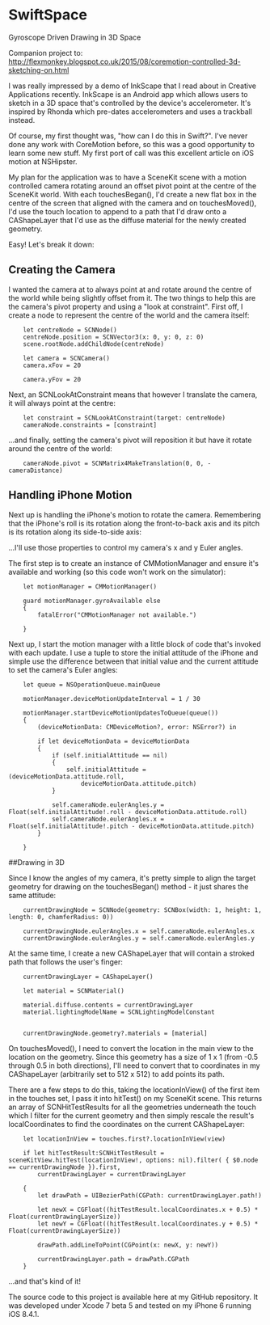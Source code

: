 # SwiftSpace
Gyroscope Driven Drawing in 3D Space
 
Companion project to: http://flexmonkey.blogspot.co.uk/2015/08/coremotion-controlled-3d-sketching-on.html

I was really impressed by a demo of InkScape that I read about in Creative Applications recently. InkScape is an Android app which allows users to sketch in a 3D space that's controlled by the device's accelerometer. It's inspired by Rhonda which pre-dates accelerometers and uses a trackball instead.

Of course, my first thought was, "how can I do this in Swift?". I've never done any work with CoreMotion before, so this was a good opportunity to learn some new stuff. My first port of call was this excellent article on iOS motion at NSHipster.

My plan for the application was to have a SceneKit scene with a motion controlled camera rotating around an offset pivot point at the centre of the SceneKit world. With each touchesBegan(), I'd create a new flat box in the centre of the screen that aligned with the camera and on touchesMoved(), I'd use the touch location to append to a path that I'd draw onto a CAShapeLayer that I'd use as the diffuse material for the newly created geometry. 

Easy! Let's break it down:

## Creating the Camera

I wanted the camera at to always point at and rotate around the centre of the world while being slightly offset from it. The two things to help this are the camera's pivot property and using a "look at constraint". First off, I create a node to represent the centre of the world and the camera itself:

```
    let centreNode = SCNNode()
    centreNode.position = SCNVector3(x: 0, y: 0, z: 0)
    scene.rootNode.addChildNode(centreNode)

    let camera = SCNCamera()
    camera.xFov = 20

    camera.yFov = 20
```

Next, an SCNLookAtConstraint means that however I translate the camera, it will always point at the centre:

```
    let constraint = SCNLookAtConstraint(target: centreNode)
    cameraNode.constraints = [constraint]
```

...and finally, setting the camera's pivot will reposition it but have it rotate around the centre of the world: 

```
    cameraNode.pivot = SCNMatrix4MakeTranslation(0, 0, -cameraDistance)
```

## Handling iPhone Motion

Next up is handling the iPhone's motion to rotate the camera. Remembering that the iPhone's roll is its rotation along the front-to-back axis and its pitch is its rotation along its side-to-side axis:

...I'll use those properties to control my camera's x and y Euler angles.

The first step is to create an instance of CMMotionManager and ensure it's available and working (so this code won't work on the simulator):

```
    let motionManager = CMMotionManager()
        
    guard motionManager.gyroAvailable else
    {
        fatalError("CMMotionManager not available.")

    }
```

Next up, I start the motion manager with a little block of code that's invoked with each update. I use a tuple to store the initial attitude of the iPhone and simple use the difference between that initial value and the current attitude to set the camera's Euler angles:

```
    let queue = NSOperationQueue.mainQueue
    
    motionManager.deviceMotionUpdateInterval = 1 / 30
    
    motionManager.startDeviceMotionUpdatesToQueue(queue())
    {
        (deviceMotionData: CMDeviceMotion?, error: NSError?) in
        
        if let deviceMotionData = deviceMotionData
        {
            if (self.initialAttitude == nil)
            {
                self.initialAttitude = (deviceMotionData.attitude.roll,
                    deviceMotionData.attitude.pitch)
            }
            
            self.cameraNode.eulerAngles.y = Float(self.initialAttitude!.roll - deviceMotionData.attitude.roll)
            self.cameraNode.eulerAngles.x = Float(self.initialAttitude!.pitch - deviceMotionData.attitude.pitch)
        }

    }
```

##Drawing in 3D

Since I know the angles of my camera, it's pretty simple to align the target geometry for drawing on the touchesBegan() method - it just shares the same attitude:

```
    currentDrawingNode = SCNNode(geometry: SCNBox(width: 1, height: 1, length: 0, chamferRadius: 0))

    currentDrawingNode.eulerAngles.x = self.cameraNode.eulerAngles.x
    currentDrawingNode.eulerAngles.y = self.cameraNode.eulerAngles.y
```

At the same time, I create a new CAShapeLayer that will contain a stroked path that follows the user's finger:

```
    currentDrawingLayer = CAShapeLayer()

    let material = SCNMaterial()

    material.diffuse.contents = currentDrawingLayer
    material.lightingModelName = SCNLightingModelConstant
            

    currentDrawingNode.geometry?.materials = [material]
```

On touchesMoved(), I need to convert the location in the main view to the location on the geometry. Since this geometry has a size of 1 x 1 (from -0.5 through 0.5 in both directions), I'll need to convert that to coordinates in my CAShapeLayer (arbitrarily set to 512 x 512) to add points its path.   

There are a few steps to do this, taking the locationInView() of the first item in the touches set, I pass it into hitTest()  on my SceneKit scene. This returns an array of SCNHitTestResults for all the geometries underneath the touch which I filter for the current geometry and then simply rescale the result's localCoordinates to find the coordinates on the current CAShapeLayer:

```
    let locationInView = touches.first?.locationInView(view)

    if let hitTestResult:SCNHitTestResult = sceneKitView.hitTest(locationInView!, options: nil).filter( { $0.node == currentDrawingNode }).first,
        currentDrawingLayer = currentDrawingLayer

    {
        let drawPath = UIBezierPath(CGPath: currentDrawingLayer.path!)

        let newX = CGFloat((hitTestResult.localCoordinates.x + 0.5) * Float(currentDrawingLayerSize))
        let newY = CGFloat((hitTestResult.localCoordinates.y + 0.5) * Float(currentDrawingLayerSize))
        
        drawPath.addLineToPoint(CGPoint(x: newX, y: newY))
        
        currentDrawingLayer.path = drawPath.CGPath
    }
```

...and that's kind of it! 

The source code to this project is available here at my GitHub repository. It was developed under Xcode 7 beta 5 and tested on my iPhone 6 running iOS 8.4.1.
